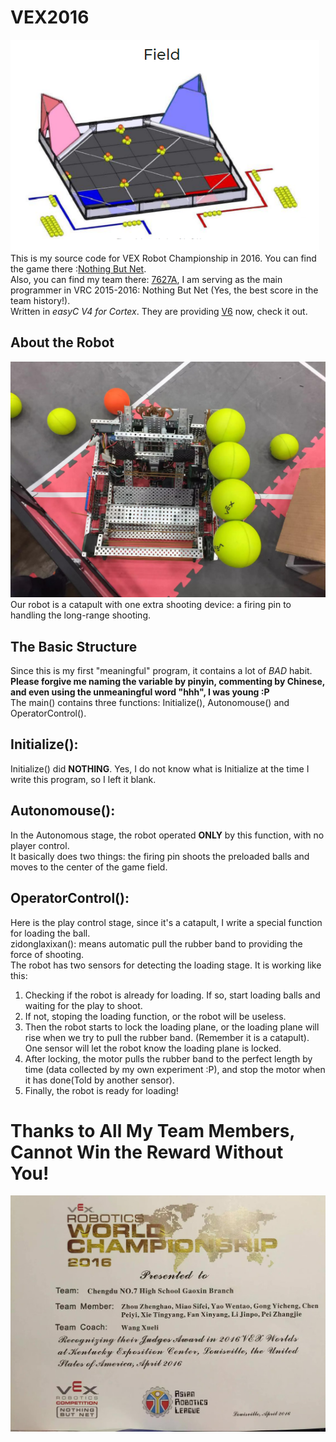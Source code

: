 # VEX2016
![VEX2016](/images/Game.png)  
This is my source code for VEX Robot Championship in 2016. You can find the game there :[Nothing But Net](https://www.roboticseducation.org/vrc-nothing-but-net/).  
Also, you can find my team there: [7627A](https://www.robotevents.com/teams/VRC/7627A), I am serving as the main programmer in VRC 2015-2016: Nothing But Net (Yes, the best score in the team history!).  
Written in *easyC V4 for Cortex*. They are providing [V6](https://shop.intelitek.com/easyC-V6-for-IQEDR--Perpetual_p_122.html) now, check it out.
## About the Robot  
![OurRobot](/images/TheRobot.jpg)  
Our robot is a catapult with one extra shooting device: a firing pin to handling the long-range shooting.
## The Basic Structure
Since this is my first "meaningful" program, it contains a lot of *BAD* habit. 
**Please forgive me naming the variable by pinyin, commenting by Chinese, and even using the unmeaningful word "hhh", I was young :P**  
The main() contains three functions: Initialize(), Autonomouse() and OperatorControl().
## Initialize():  
Initialize() did **NOTHING**. Yes, I do not know what is Initialize at the time I write this program, so I left it blank.
## Autonomouse():  
In the Autonomous stage, the robot operated **ONLY** by this function, with no player control.  
It basically does two things: the firing pin shoots the preloaded balls and moves to the center of the game field.
## OperatorControl():
Here is the play control stage, since it's a catapult, I write a special function for loading the ball.  
zidonglaxixan(): means automatic pull the rubber band to providing the force of shooting.  
The robot has two sensors for detecting the loading stage.
It is working like this:
1. Checking if the robot is already for loading. If so, start loading balls and waiting for the play to shoot.
2. If not, stoping the loading function, or the robot will be useless.
3. Then the robot starts to lock the loading plane, or the loading plane will rise when we try to pull the rubber band. (Remember it is a catapult). One sensor will let the robot know the loading plane is locked.
4. After locking, the motor pulls the rubber band to the perfect length by time (data collected by my own experiment :P), and stop the motor when it has done(Told by another sensor).
5. Finally, the robot is ready for loading!  

# Thanks to All My Team Members, Cannot Win the Reward Without You!
![Reward](/images/TheReward.jpg)  

